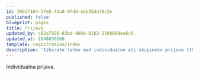 ```yaml
---
id: 396d7104-17e8-43a8-9fdd-ebb35daf6c2e
published: false
blueprint: pages
title: Prijave
updated_by: c82a7926-03bd-4bb0-81b3-2109899ea6c9
updated_at: 1648030160
template: registration/index
description: 'Izbirate lahko med individualno ali skupinsko prijavo (10 ali več)'
---
```

Individualna prijava.
